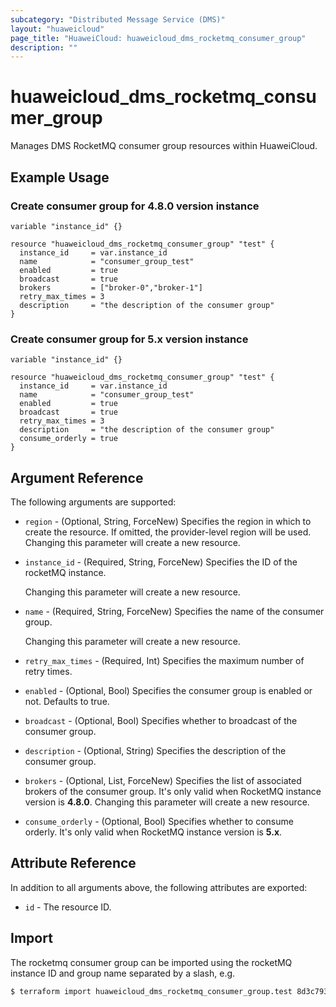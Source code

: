 ```yaml
---
subcategory: "Distributed Message Service (DMS)"
layout: "huaweicloud"
page_title: "HuaweiCloud: huaweicloud_dms_rocketmq_consumer_group"
description: ""
---
```


# huaweicloud_dms_rocketmq_consumer_group

Manages DMS RocketMQ consumer group resources within HuaweiCloud.

## Example Usage

### Create consumer group for 4.8.0 version instance

```hcl
variable "instance_id" {}

resource "huaweicloud_dms_rocketmq_consumer_group" "test" {
  instance_id     = var.instance_id
  name            = "consumer_group_test"
  enabled         = true
  broadcast       = true
  brokers         = ["broker-0","broker-1"]
  retry_max_times = 3
  description     = "the description of the consumer group"
}
```

### Create consumer group for 5.x version instance

```hcl
variable "instance_id" {}

resource "huaweicloud_dms_rocketmq_consumer_group" "test" {
  instance_id     = var.instance_id
  name            = "consumer_group_test"
  enabled         = true
  broadcast       = true
  retry_max_times = 3
  description     = "the description of the consumer group"
  consume_orderly = true
}
```

## Argument Reference

The following arguments are supported:

* `region` - (Optional, String, ForceNew) Specifies the region in which to create the resource.
  If omitted, the provider-level region will be used. Changing this parameter will create a new resource.

* `instance_id` - (Required, String, ForceNew) Specifies the ID of the rocketMQ instance.

  Changing this parameter will create a new resource.

* `name` - (Required, String, ForceNew) Specifies the name of the consumer group.

  Changing this parameter will create a new resource.

* `retry_max_times` - (Required, Int) Specifies the maximum number of retry times.

* `enabled` - (Optional, Bool) Specifies the consumer group is enabled or not. Defaults to true.

* `broadcast` - (Optional, Bool) Specifies whether to broadcast of the consumer group.

* `description` - (Optional, String) Specifies the description of the consumer group.

* `brokers` - (Optional, List, ForceNew) Specifies the list of associated brokers of the consumer group.
  It's only valid when RocketMQ instance version is **4.8.0**.
  Changing this parameter will create a new resource.

* `consume_orderly` - (Optional, Bool) Specifies whether to consume orderly.
  It's only valid when RocketMQ instance version is **5.x**.

## Attribute Reference

In addition to all arguments above, the following attributes are exported:

* `id` - The resource ID.

## Import

The rocketmq consumer group can be imported using the rocketMQ instance ID and group name separated by a slash, e.g.

```bash
$ terraform import huaweicloud_dms_rocketmq_consumer_group.test 8d3c7938-dc47-4937-a30f-c80de381c5e3/group_1
```
